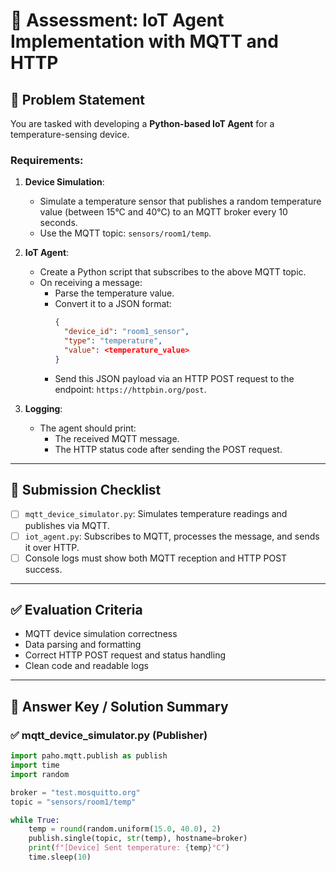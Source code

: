 # 🧪 Assessment: IoT Agent Implementation with MQTT and HTTP

## 🎯 Problem Statement

You are tasked with developing a **Python-based IoT Agent** for a temperature-sensing device.

### Requirements:

1. **Device Simulation**:
   - Simulate a temperature sensor that publishes a random temperature value (between 15°C and 40°C) to an MQTT broker every 10 seconds.
   - Use the MQTT topic: `sensors/room1/temp`.

2. **IoT Agent**:
   - Create a Python script that subscribes to the above MQTT topic.
   - On receiving a message:
     - Parse the temperature value.
     - Convert it to a JSON format:
       ```json
       {
         "device_id": "room1_sensor",
         "type": "temperature",
         "value": <temperature_value>
       }
       ```
     - Send this JSON payload via an HTTP POST request to the endpoint: `https://httpbin.org/post`.

3. **Logging**:
   - The agent should print:
     - The received MQTT message.
     - The HTTP status code after sending the POST request.

---

## 📌 Submission Checklist

- [ ] `mqtt_device_simulator.py`: Simulates temperature readings and publishes via MQTT.
- [ ] `iot_agent.py`: Subscribes to MQTT, processes the message, and sends it over HTTP.
- [ ] Console logs must show both MQTT reception and HTTP POST success.

---

## ✅ Evaluation Criteria

- MQTT device simulation correctness
- Data parsing and formatting
- Correct HTTP POST request and status handling
- Clean code and readable logs

---

## 🧠 Answer Key / Solution Summary

### ✅ mqtt_device_simulator.py (Publisher)

```python
import paho.mqtt.publish as publish
import time
import random

broker = "test.mosquitto.org"
topic = "sensors/room1/temp"

while True:
    temp = round(random.uniform(15.0, 40.0), 2)
    publish.single(topic, str(temp), hostname=broker)
    print(f"[Device] Sent temperature: {temp}°C")
    time.sleep(10)
